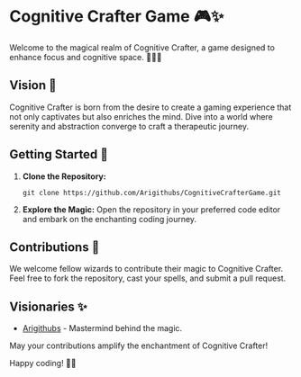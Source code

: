 # Cognitive Crafter Game 🎮✨

Welcome to the magical realm of Cognitive Crafter, a game designed to enhance focus and cognitive space. 🧙🏾‍♂️

## Vision 🌟

Cognitive Crafter is born from the desire to create a gaming experience that not only captivates but also enriches the mind. Dive into a world where serenity and abstraction converge to craft a therapeutic journey.

## Getting Started 🚀

1. **Clone the Repository:**
   ```
   git clone https://github.com/Arigithubs/CognitiveCrafterGame.git
   ```

2. **Explore the Magic:**
   Open the repository in your preferred code editor and embark on the enchanting coding journey.

## Contributions 🤝

We welcome fellow wizards to contribute their magic to Cognitive Crafter. Feel free to fork the repository, cast your spells, and submit a pull request.

## Visionaries ✨

- [Arigithubs](https://github.com/Arigithubs) - Mastermind behind the magic.

May your contributions amplify the enchantment of Cognitive Crafter!

Happy coding! 🚀🔮